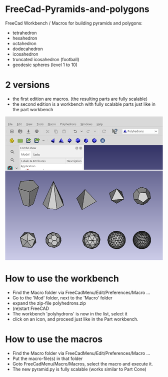 # FreeCad-Pyramids-and-polygons
FreeCad Workbench / Macros for building pyramids 
and polygons:
- tetrahedron
- hexahedron
- octahedron
- dodecahedron
- icosahedron
- truncated icosahedron (football)
- geodesic spheres (level 1 to 10)


# 2 versions
 - the first edition are macros. (the resulting parts are fully scalable)
 - the second edition is a workbench with fully scalable parts just like in the part workbench

<img src="workbench.png">

<img src="polyhedrons.png">

# How to use the workbench
- Find the Macro folder via FreeCadMenu/Edit/Preferences/Macro ...
- Go to the 'Mod' folder, next to the 'Macro' folder
- expand the zip-file polyhedrons.zip
- (re)start FreeCAD
- The workbench 'polyhydrons' is now in the list, select it
- click on an icon, and proceed just like in the Part workbench.

# How to use the macros
- Find the Macro folder via FreeCadMenu/Edit/Preferences/Macro ...
- Put the macro-file(s) in that folder
- Goto FreeCadMenu/Macro/Macros, select the macro and execute it.
- The new pyramid.py is fully scalable (works similar to  Part Cone)
